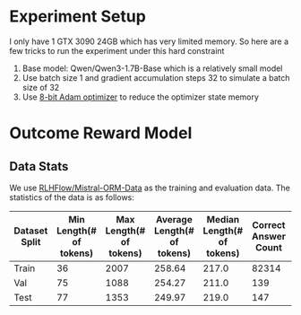 # Experiment Setup

I only have 1 GTX 3090 24GB which has very limited memory. So here are a few tricks to run the experiment under this hard constraint

1. Base model: Qwen/Qwen3-1.7B-Base which is a relatively small model
2. Use batch size 1 and gradient accumulation steps 32 to simulate a batch size of 32
3. Use [8-bit Adam optimizer](https://arxiv.org/abs/2110.02861) to reduce the optimizer state memory

# Outcome Reward Model

## Data Stats
We use [RLHFlow/Mistral-ORM-Data](https://huggingface.co/datasets/RLHFlow/Mistral-ORM-Data) as the training and evaluation data. The statistics of the data is as follows:

| Dataset Split| Min Length(# of tokens) | Max Length(# of tokens) | Average Length(# of tokens) | Median Length(# of tokens) | Correct Answer Count | Incorrect Answer Count | Total Count |
|---------|------------|------------|----------------|---------------|----------------|----------------|-------------|
| Train   | 36        | 2007        | 258.64          | 217.0          | 82314            | 189912            | 272226         |
| Val     | 75        | 1088        | 254.27          | 211.0          | 139            | 361            | 500         |
| Test    | 77        | 1353        | 249.97          | 219.0          | 147            | 353            | 500         |
